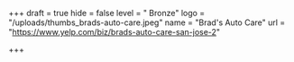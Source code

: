 +++
draft = true
hide = false
level = " Bronze"
logo = "/uploads/thumbs_brads-auto-care.jpeg"
name = "Brad's Auto Care"
url = "https://www.yelp.com/biz/brads-auto-care-san-jose-2"

+++
